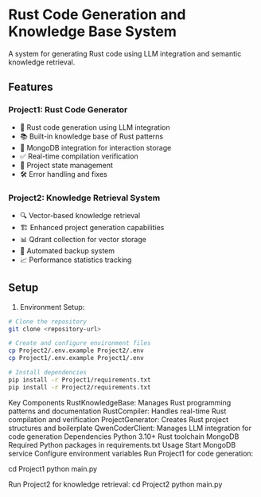 # Rust Code Generation and Knowledge Base System

A system for generating Rust code using LLM integration and semantic knowledge retrieval.

## Features

### Project1: Rust Code Generator
- 🤖 Rust code generation using LLM integration
- 📚 Built-in knowledge base of Rust patterns
- 💾 MongoDB integration for interaction storage
- ✅ Real-time compilation verification
- 🔄 Project state management
- 🛠️ Error handling and fixes

### Project2: Knowledge Retrieval System
- 🔍 Vector-based knowledge retrieval
- 🏗️ Enhanced project generation capabilities
- 📊 Qdrant collection for vector storage
- 💾 Automated backup system
- 📈 Performance statistics tracking

## Setup

1. Environment Setup:
```sh
# Clone the repository
git clone <repository-url>

# Create and configure environment files
cp Project2/.env.example Project2/.env
cp Project1/.env.example Project1/.env

# Install dependencies
pip install -r Project1/requirements.txt
pip install -r Project2/requirements.txt
```

Key Components
RustKnowledgeBase: Manages Rust programming patterns and documentation
RustCompiler: Handles real-time Rust compilation and verification
ProjectGenerator: Creates Rust project structures and boilerplate
QwenCoderClient: Manages LLM integration for code generation
Dependencies
Python 3.10+
Rust toolchain
MongoDB
Required Python packages in requirements.txt
Usage
Start MongoDB service
Configure environment variables
Run Project1 for code generation:

cd Project1
python main.py

Run Project2 for knowledge retrieval:
cd Project2
python main.py

